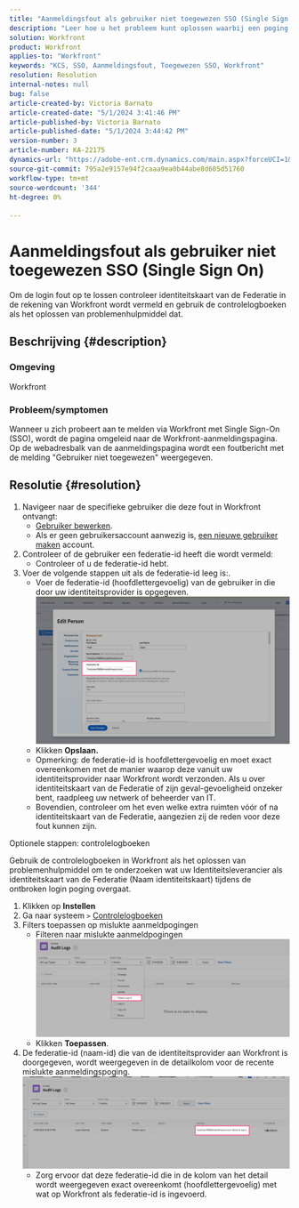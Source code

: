 ```yaml
---
title: "Aanmeldingsfout als gebruiker niet toegewezen SSO (Single Sign On)"
description: "Leer hoe u het probleem kunt oplossen waarbij een poging om zich aan te melden via Workfront met Single Sign-On (SSO) resulteert in een niet-toegewezen fout."
solution: Workfront
product: Workfront
applies-to: "Workfront"
keywords: "KCS, SSO, Aanmeldingsfout, Toegewezen SSO, Workfront"
resolution: Resolution
internal-notes: null
bug: false
article-created-by: Victoria Barnato
article-created-date: "5/1/2024 3:41:46 PM"
article-published-by: Victoria Barnato
article-published-date: "5/1/2024 3:44:42 PM"
version-number: 3
article-number: KA-22175
dynamics-url: "https://adobe-ent.crm.dynamics.com/main.aspx?forceUCI=1&pagetype=entityrecord&etn=knowledgearticle&id=822fef4e-d107-ef11-9f89-000d3a372703"
source-git-commit: 795a2e9157e94f2caaa9ea0b44abe8d605d51760
workflow-type: tm+mt
source-wordcount: '344'
ht-degree: 0%

---
```


# Aanmeldingsfout als gebruiker niet toegewezen SSO (Single Sign On)


Om de login fout op te lossen controleer identiteitskaart van de Federatie in de rekening van Workfront wordt vermeld en gebruik de controlelogboeken als het oplossen van problemenhulpmiddel dat.

## Beschrijving {#description}


### Omgeving

Workfront

### Probleem/symptomen

Wanneer u zich probeert aan te melden via Workfront met Single Sign-On (SSO), wordt de pagina omgeleid naar de Workfront-aanmeldingspagina. Op de webadresbalk van de aanmeldingspagina wordt een foutbericht met de melding &quot;Gebruiker niet toegewezen&quot; weergegeven.


## Resolutie {#resolution}


1. Navigeer naar de specifieke gebruiker die deze fout in Workfront ontvangt:
   - [Gebruiker bewerken](https://experienceleague.adobe.com/docs/workfront/using/administration-and-setup/add-users/create-manage-users/edit-a-users-profile.html?lang=en).
   - Als er geen gebruikersaccount aanwezig is, [een nieuwe gebruiker maken](https://experienceleague.adobe.com/docs/workfront/using/administration-and-setup/add-users/create-manage-users/add-users.html?lang=en) account.
2. Controleer of de gebruiker een federatie-id heeft die wordt vermeld:
   - Controleer of u de federatie-id hebt.
3. Voer de volgende stappen uit als de federatie-id leeg is:.
   - Voer de federatie-id (hoofdlettergevoelig) van de gebruiker in die door uw identiteitsprovider is opgegeven.![](assets/60d91e83-e81c-ee11-8f6e-6045bd006268.png)
   - Klikken <b>Opslaan.</b>
   - Opmerking: de federatie-id is hoofdlettergevoelig en moet exact overeenkomen met de manier waarop deze vanuit uw identiteitsprovider naar Workfront wordt verzonden. Als u over identiteitskaart van de Federatie of zijn geval-gevoeligheid onzeker bent, raadpleeg uw netwerk of beheerder van IT.
   - Bovendien, controleer om het even welke extra ruimten vóór of na identiteitskaart van de Federatie, aangezien zij de reden voor deze fout kunnen zijn.




Optionele stappen: controlelogboeken

Gebruik de controlelogboeken in Workfront als het oplossen van problemenhulpmiddel om te onderzoeken wat uw Identiteitsleverancier als identiteitskaart van de Federatie (Naam identiteitskaart) tijdens de ontbroken login poging overgaat.

1. Klikken op <b>Instellen</b>
2. Ga naar systeem `>`  [Controlelogboeken](https://experienceleague.adobe.com/docs/workfront/using/administration-and-setup/add-users/create-manage-users/audit-logs.html?lang=en)
3. Filters toepassen op mislukte aanmeldpogingen
   - Filteren naar mislukte aanmeldpogingen ![](assets/536bf45b-e81c-ee11-8f6e-6045bd006268.png)
   - Klikken <b>Toepassen</b>.
4. De federatie-id (naam-id) die van de identiteitsprovider aan Workfront is doorgegeven, wordt weergegeven in de detailkolom voor de recente mislukte aanmeldingspoging.![](assets/d6dec0af-e81c-ee11-8f6e-6045bd006268.png)
   - Zorg ervoor dat deze federatie-id die in de kolom van het detail wordt weergegeven exact overeenkomt (hoofdlettergevoelig) met wat op Workfront als federatie-id is ingevoerd.
